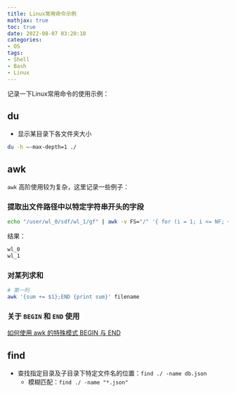 ```yaml
---
title: Linux常用命令示例
mathjax: true
toc: true
date: 2022-08-07 03:20:10
categories:
- OS
tags:
- Shell
- Bash
- Linux
---
```

记录一下Linux常用命令的使用示例：

<!--more-->

## du
- 显示某目录下各文件夹大小
```bash
du -h –-max-depth=1 ./
```

## awk

`awk` 高阶使用较为复杂，这里记录一些例子：

### 提取出文件路径中以特定字符串开头的字段
```bash
echo "/user/wl_0/sdf/wl_1/gf" | awk -v FS="/" '{ for (i = 1; i <= NF; ++i) {if ( $i ~ /^wl/ ) print $i} }'
```
结果：
```bash
wl_0
wl_1
```

### 对某列求和
```bash
# 第一列
awk '{sum += $1};END {print sum}' filename
```

### 关于 `BEGIN` 和 `END` 使用
[如何使用 awk 的特殊模式 BEGIN 与 END](https://www.linuxprobe.com/awk-begin-end.html)

## find
- 查找指定目录及子目录下特定文件名的位置：`find ./ -name db.json`
  - 模糊匹配：`find ./ -name "*.json"`